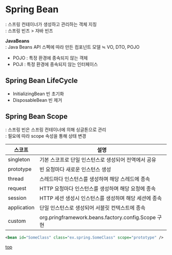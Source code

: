 # Spring Bean
: 스프링 컨테이너가 생성하고 관리하는 객체 지칭     
: 스프링 빈즈 > 자바 빈즈   


**JavaBeans**  
: Java Beans API 스펙에 따라 만든 컴포넌트 모델 ≒ VO, DTO, POJO   

- POJO : 특정 환경에 종속되지 않는 객체
- POJI : 특정 환경에 종속되지 않는 인터페이스



## Spring Bean LifeCycle

- InitializingBean 빈 초기화 
- DisposableBean 빈 제거



## Spring Bean Scope
: 스프링 빈은 스프링 컨테이너에 의해 싱글톤으로 관리    
: 필요에 따라 scope 속성을 통해 상태 변경        

스코프 | 설명
---|---
singleton | 기본 스코프로 단일 인스턴스로 생성되어 전역에서 공유  
prototype | 빈 요청마다 새로운 인스턴스 생성
thread    | 스레드마다 인스턴스를 생성하며 해당 스레드에 종속  
request   | HTTP 요청마다 인스턴스를 생성하며 해당 요청에 종속
session      | HTTP 세션 생성시 인스턴스를 생성하며 해당 세션에 종속  
application  | 단일 인스턴스로 생성되어 서블릿 컨텍스트에 종속  
custom       | org.pringframework.beans.factory.config.Scope 구현

```xml
<bean id="SomeClass" class="ex.spring.SomeClass" scope="prototype" />
```



[top](#spring-bean)

